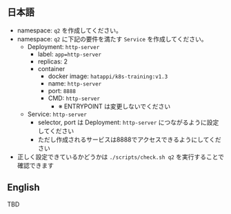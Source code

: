 ## 日本語
- namespace: `q2` を作成してください。
- namespace: `q2` に下記の要件を満たす `Service` を作成してください。
	- Deployment: `http-server`  
		- label: `app=http-server`
		- replicas: 2
		- container
			- docker image: `hatappi/k8s-training:v1.3`
			- name: `http-server`
			- port: `8888`
			- CMD: `http-server`
				- ※ ENTRYPOINT は変更しないでください
	- Service: `http-server`
		- selector, port は Deployment: `http-server` につながるように設定してください
		- ただし作成されるサービスは8888でアクセスできるようにしてください
- 正しく設定できているかどうかは `./scripts/check.sh q2` を実行することで確認できます

## English
TBD
